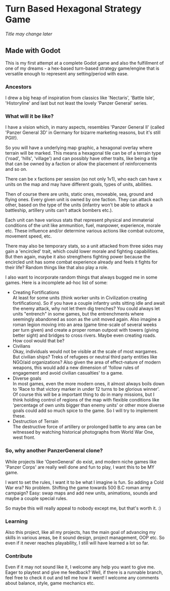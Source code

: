 # Turn Based Hexagonal Strategy Game
###### Title may change later

## Made with Godot
This is my first attempt at a complete Godot game and also the fulfillment of one of my dreams - a hex-based turn-based strategy game/engine that is versatile enough to represent any setting/period with ease.

### Ancestors
I drew a big heap of inspiration from classics like 'Nectaris', 'Battle Isle', 'Historyline' and last but not least the lovely 'Panzer General' series.

### What will it be like?
I have a vision which, in many aspects, resembles 'Panzer General II' (called 'Panzer General 3D' in Germany for bizarre marketing reasons, but it's still PGII!). 

So you will have a underlying map graphic, a hexagonal overlay where terrain will be marked. This means a hexagonal tile can be of a terrain type ('road', 'hills', 'village') and can possibly have other traits, like being a tile that can be owned by a faction or allow the placement of reinforcements and so on.

There can be x factions per session (so not only 1v1), who each can have x units on the map and may have different goals, types of units, abilities. 

Then of course there are units, static ones, moveable, sea, ground and flying ones. Every given unit is owned by one faction. They can attack each other, based on the type of the units (infantry won't be able to attack a battleship, artillery units can't attack bombers etc.). 

Each unit can have various stats that represent physical and immaterial conditions of the unit like ammunition, fuel, manpower, experience, morale etc. These influence and/or determine various actions like combat outcome, movement speed, etc.

There may also be temporary stats, so a unit attacked from three sides may gain a 'encircled' trait, which could lower morale and fighting capabilities. But then again, maybe it also strengthens fighting power because the encircled unit has some combat experience already and feels it fights for their life? Random things like that also play a role.

I also want to incorporate random things that always bugged me in some games. Here is a incomplete ad-hoc list of some:
- Creating Fortifications  
At least for some units (think worker units in Civilization creating fortifications). So if you have a couple infantry units sitting idle and await the enemy attack, why not let them dig trenches? You could always let units "entrench" in some games, but the entrenchments where seemingly abandoned as soon as the unit moved again. Also imagine a roman legion moving into an area (game time-scale of several weeks per turn given) and create a proper roman outpost with towers (giving better sight) and bridges to cross rivers. Maybe even creating roads. How cool would that be?
- Civilians  
Okay, individuals would not be visible at the scale of most wargames. But civilian ships? Treks of refugees or neutral third party entities like NGO/aid organizations? Also given the area of effect-nature of modern weapons, this would add a new dimension of 'follow rules of engagement and avoid civilian casualties' to a game.
- Diverse goals  
In most games, even the more modern ones, it almost always boils down to 'Race to that victory marker in under 12 turns to be glorious winner'. Of course this will be a important thing to do in many missions, but I think holding control of regions of the map with flexible conditions like 'percentage of own units bigger than enemy units' or other more diverse goals could add so much spice to the game. So I will try to implement these.
- Destruction of Terrain  
The destructive force of artillery or prolonged battle to any area can be witnessed by watching historical photographs from World War One, west front.

### So, why another PanzerGeneral clone?
While projects like 'OpenGeneral' do exist, and modern niche games like 'Panzer Corps' are really well done and fun to play, I want this to be MY game.

I want to set the rules, I want it to be what I imagine is fun. So adding a Cold War era? No problem. Shifting the game towards 500 B.C roman army campaign? Easy: swap maps and add new units, animations, sounds and maybe a couple special rules.

So maybe this will really appeal to nobody except me, but that's worth it. :)

### Learning
Also this project, like all my projects, has the main goal of advancing my skills in various areas, be it sound design, project management, OOP etc. So even if it never reaches playability, I still will have learned a lot so far.

### Contribute
Even if it may not sound like it, I welcome any help you want to give me. Eager to playtest and give me feedback? Well, if there is a runnable branch, feel free to check it out and tell me how it went!
I welcome any comments about balance, style, game mechanics etc.
